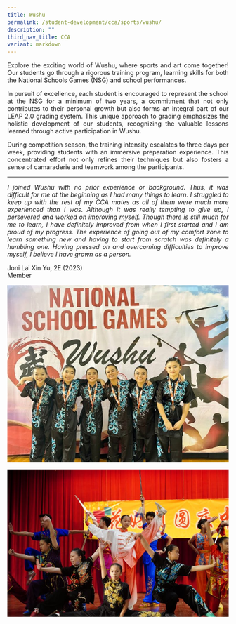 ```yaml
---
title: Wushu
permalink: /student-development/cca/sports/wushu/
description: ""
third_nav_title: CCA
variant: markdown
---
```

<p align="justify">
Explore the exciting world of Wushu, where sports and art come together! Our students go through a rigorous training program, learning skills for both the National Schools Games (NSG) and school performances.</p>
<p align="justify">
In pursuit of excellence, each student is encouraged to represent the school at the NSG for a minimum of two years, a commitment that not only contributes to their personal growth but also forms an integral part of our LEAP 2.0 grading system. This unique approach to grading emphasizes the holistic development of our students, recognizing the valuable lessons learned through active participation in Wushu.</p>
<p align="justify">
During competition season, the training intensity escalates to three days per week, providing students with an immersive preparation experience. This concentrated effort not only refines their techniques but also fosters a sense of camaraderie and teamwork among the participants.</p>
<hr>
<p align="justify">
<i>I joined Wushu with no prior experience or background. Thus, it was difficult
for me at the beginning as I had many things to learn. I struggled to keep up with the rest of my CCA mates as all of them were much more experienced than I was. Although it was really tempting to give up, I persevered and worked on improving
myself. Though there is still much for me to learn, I have definitely improved from when I first started and I am proud of my progress. The experience of going out of my comfort zone to learn something new and having to start from scratch was definitely a humbling one. Having pressed on and overcoming difficulties to improve myself, I believe I have grown as a person.</i></p>
Joni Lai Xin Yu, 2E (2023)<br>
Member

![](/images/Student%20Development/CCA/Wushu/2024_Wushu_01.jpg)

![](/images/Student%20Development/CCA/Wushu/2024_Wushu_02.JPG)

